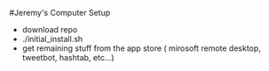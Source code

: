 #Jeremy's Computer Setup

* download repo
* ./initial_install.sh
* get remaining stuff from the app store ( mirosoft remote desktop, tweetbot,  hashtab, etc...)


